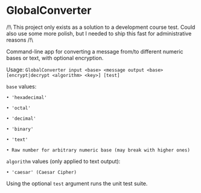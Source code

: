 # GlobalConverter

/!\ This project only exists as a solution to a development course test. Could also use some more polish, but I needed to ship this fast for administrative reasons /!\

Command-line app for converting a message from/to different numeric bases or text, with optional encryption.

Usage: `GlobalConverter input <base> <message output <base> [encrypt|decrypt <algorithm> <key>] [test]`

`base` values:

    • 'hexadecimal'
    
    • 'octal'
    
    • 'decimal'
    
    • 'binary'
    
    • 'text'

    • Raw number for arbitrary numeric base (may break with higher ones)

`algorithm` values (only applied to text output):
    
    • 'caesar' (Caesar Cipher)

Using the optional `test` argument runs the unit test suite.
